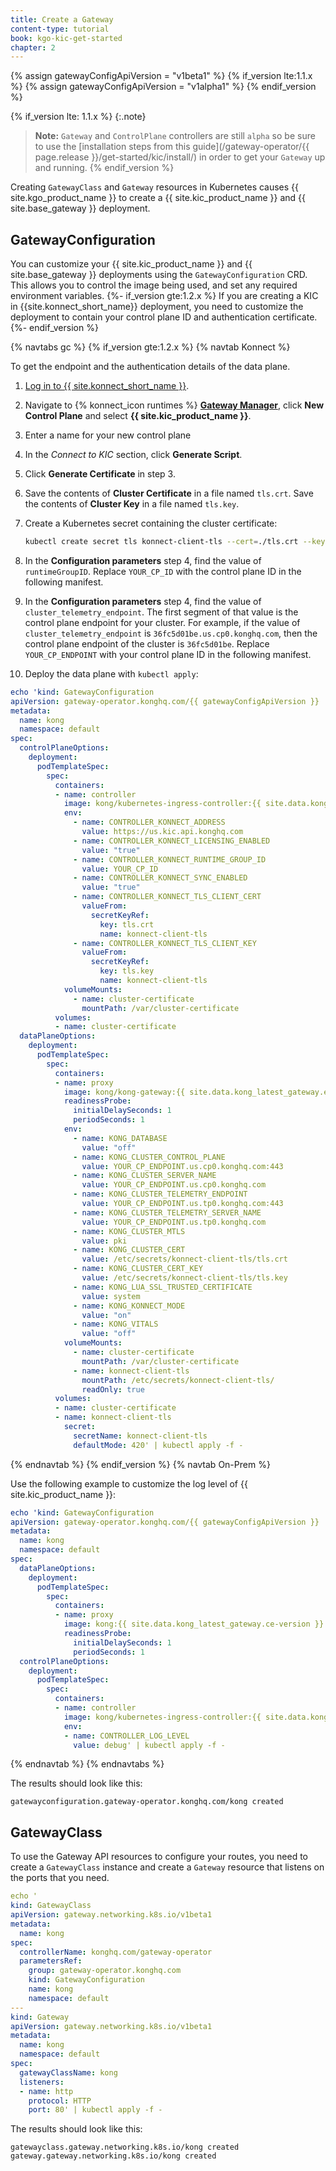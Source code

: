 ```yaml
---
title: Create a Gateway
content-type: tutorial
book: kgo-kic-get-started
chapter: 2
---
```


{% assign gatewayConfigApiVersion = "v1beta1" %}
{% if_version lte:1.1.x %}
{% assign gatewayConfigApiVersion = "v1alpha1" %}
{% endif_version %}

{% if_version lte: 1.1.x %}
{:.note}
> **Note:** `Gateway` and `ControlPlane` controllers are still `alpha` so be sure
> to use the [installation steps from this guide](/gateway-operator/{{ page.release }}/get-started/kic/install/)
> in order to get your `Gateway` up and running.
{% endif_version %}

Creating `GatewayClass` and `Gateway` resources in Kubernetes causes {{ site.kgo_product_name }} to create a {{ site.kic_product_name }} and {{ site.base_gateway }} deployment. 

## GatewayConfiguration

You can customize your {{ site.kic_product_name }} and {{ site.base_gateway }} deployments using the `GatewayConfiguration` CRD. This allows you to control the image being used, and set any required environment variables.
{%- if_version gte:1.2.x %}
 If you are creating a KIC in {{site.konnect_short_name}} deployment, you need to customize the deployment to contain your control plane ID and authentication certificate.
{%- endif_version %}

{% navtabs gc %}
{% if_version gte:1.2.x %}
{% navtab Konnect %}

To get the endpoint and the authentication details of the data plane.
1. [Log in to {{ site.konnect_short_name }}](https://cloud.konghq.com/login).
1. Navigate to {% konnect_icon runtimes %} [**Gateway Manager**](https://cloud.konghq.com/us/gateway-manager), click **New Control Plane** and select **{{ site.kic_product_name }}**.
1. Enter a name for your new control plane 
1. In the _Connect to KIC_ section, click **Generate Script**.
1. Click **Generate Certificate** in step 3.
1. Save the contents of **Cluster Certificate** in a file named `tls.crt`. Save the contents of **Cluster Key** in a file named `tls.key`.
1. Create a Kubernetes secret containing the cluster certificate:

    ```bash
    kubectl create secret tls konnect-client-tls --cert=./tls.crt --key=./tls.key
    ```
1. In the **Configuration parameters** step 4, find the value of `runtimeGroupID`. Replace `YOUR_CP_ID` with the control plane ID in the following manifest.
1. In the **Configuration parameters** step 4, find the value of `cluster_telemetry_endpoint`. The first segment of that value is the control plane endpoint for your cluster. For example, if the value of `cluster_telemetry_endpoint` is `36fc5d01be.us.cp0.konghq.com`, then the control plane endpoint of the cluster is `36fc5d01be`. Replace `YOUR_CP_ENDPOINT` with your control plane ID in the following manifest.
1. Deploy the data plane with `kubectl apply`:

```yaml
echo 'kind: GatewayConfiguration
apiVersion: gateway-operator.konghq.com/{{ gatewayConfigApiVersion }}
metadata:
  name: kong
  namespace: default
spec:
  controlPlaneOptions:
    deployment:
      podTemplateSpec:
        spec:
          containers:
          - name: controller
            image: kong/kubernetes-ingress-controller:{{ site.data.kong_latest_KIC.version }}
            env:
              - name: CONTROLLER_KONNECT_ADDRESS
                value: https://us.kic.api.konghq.com
              - name: CONTROLLER_KONNECT_LICENSING_ENABLED
                value: "true"
              - name: CONTROLLER_KONNECT_RUNTIME_GROUP_ID
                value: YOUR_CP_ID
              - name: CONTROLLER_KONNECT_SYNC_ENABLED
                value: "true"
              - name: CONTROLLER_KONNECT_TLS_CLIENT_CERT
                valueFrom:
                  secretKeyRef:
                    key: tls.crt
                    name: konnect-client-tls
              - name: CONTROLLER_KONNECT_TLS_CLIENT_KEY
                valueFrom:
                  secretKeyRef:
                    key: tls.key
                    name: konnect-client-tls
            volumeMounts:
              - name: cluster-certificate
                mountPath: /var/cluster-certificate
          volumes:
          - name: cluster-certificate
  dataPlaneOptions:
    deployment:
      podTemplateSpec:
        spec:
          containers:
          - name: proxy
            image: kong/kong-gateway:{{ site.data.kong_latest_gateway.ee-version }}
            readinessProbe:
              initialDelaySeconds: 1
              periodSeconds: 1
            env:
              - name: KONG_DATABASE
                value: "off"
              - name: KONG_CLUSTER_CONTROL_PLANE
                value: YOUR_CP_ENDPOINT.us.cp0.konghq.com:443
              - name: KONG_CLUSTER_SERVER_NAME
                value: YOUR_CP_ENDPOINT.us.cp0.konghq.com
              - name: KONG_CLUSTER_TELEMETRY_ENDPOINT
                value: YOUR_CP_ENDPOINT.us.tp0.konghq.com:443
              - name: KONG_CLUSTER_TELEMETRY_SERVER_NAME
                value: YOUR_CP_ENDPOINT.us.tp0.konghq.com
              - name: KONG_CLUSTER_MTLS
                value: pki
              - name: KONG_CLUSTER_CERT
                value: /etc/secrets/konnect-client-tls/tls.crt
              - name: KONG_CLUSTER_CERT_KEY
                value: /etc/secrets/konnect-client-tls/tls.key
              - name: KONG_LUA_SSL_TRUSTED_CERTIFICATE
                value: system
              - name: KONG_KONNECT_MODE
                value: "on"
              - name: KONG_VITALS
                value: "off"
            volumeMounts:
              - name: cluster-certificate
                mountPath: /var/cluster-certificate
              - name: konnect-client-tls
                mountPath: /etc/secrets/konnect-client-tls/
                readOnly: true
          volumes:
          - name: cluster-certificate
          - name: konnect-client-tls
            secret:
              secretName: konnect-client-tls
              defaultMode: 420' | kubectl apply -f -
```
{% endnavtab %}
{% endif_version %}
{% navtab On-Prem %}

Use the following example to customize the log level of {{ site.kic_product_name }}:

```yaml
echo 'kind: GatewayConfiguration
apiVersion: gateway-operator.konghq.com/{{ gatewayConfigApiVersion }}
metadata:
  name: kong
  namespace: default
spec:
  dataPlaneOptions:
    deployment:
      podTemplateSpec:
        spec:
          containers:
          - name: proxy
            image: kong:{{ site.data.kong_latest_gateway.ce-version }}
            readinessProbe:
              initialDelaySeconds: 1
              periodSeconds: 1
  controlPlaneOptions:
    deployment:
      podTemplateSpec:
        spec:
          containers:
          - name: controller
            image: kong/kubernetes-ingress-controller:{{ site.data.kong_latest_KIC.version }}
            env:
            - name: CONTROLLER_LOG_LEVEL
              value: debug' | kubectl apply -f -
```
{% endnavtab %}
{% endnavtabs %}

The results should look like this:

```text
gatewayconfiguration.gateway-operator.konghq.com/kong created
```

## GatewayClass

To use the Gateway API resources to configure your routes, you need to create a `GatewayClass` instance and create a `Gateway` resource that listens on the ports that you need.

```yaml
echo '
kind: GatewayClass
apiVersion: gateway.networking.k8s.io/v1beta1
metadata:
  name: kong
spec:
  controllerName: konghq.com/gateway-operator
  parametersRef:
    group: gateway-operator.konghq.com
    kind: GatewayConfiguration
    name: kong
    namespace: default
---
kind: Gateway
apiVersion: gateway.networking.k8s.io/v1beta1
metadata:
  name: kong
  namespace: default
spec:
  gatewayClassName: kong
  listeners:
  - name: http
    protocol: HTTP
    port: 80' | kubectl apply -f -
```

The results should look like this:

```text
gatewayclass.gateway.networking.k8s.io/kong created
gateway.gateway.networking.k8s.io/kong created
```
